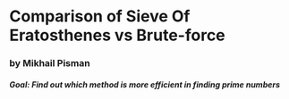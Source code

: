 # Comparison of Sieve Of Eratosthenes vs Brute-force
### by Mikhail Pisman
##### Goal: Find out which method is more efficient in finding prime numbers

